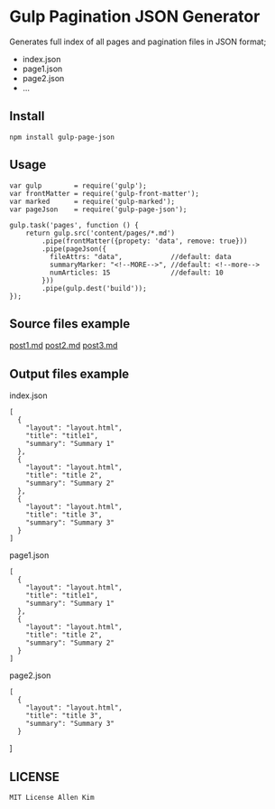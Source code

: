 Gulp Pagination JSON Generator
==============================

Generates full index of all pages and pagination files in JSON format;
  * index.json
  * page1.json
  * page2.json
  * ...

Install
-------

    npm install gulp-page-json

Usage
-------

    var gulp        = require('gulp');
    var frontMatter = require('gulp-front-matter');
    var marked      = require('gulp-marked');
    var pageJson    = require('gulp-page-json');

    gulp.task('pages', function () {
        return gulp.src('content/pages/*.md')
            .pipe(frontMatter({propety: 'data', remove: true}))
            .pipe(pageJson({
              fileAttrs: "data",            //default: data
              summaryMarker: "<!--MORE-->", //default: <!--more-->
              numArticles: 15               //default: 10
            }))
            .pipe(gulp.dest('build'));
    });

Source files example
-----------------------

  [post1.md](test/fixtures/1.md)
  [post2.md](test/fixtures/2.md)
  [post3.md](test/fixtures/3.md)

Output files example
-----------------------

  index.json

    [
      {
        "layout": "layout.html",
        "title": "title1",
        "summary": "Summary 1"
      },
      {
        "layout": "layout.html",
        "title": "title 2",
        "summary": "Summary 2"
      },
      {
        "layout": "layout.html",
        "title": "title 3",
        "summary": "Summary 3"
      }
    ]

  page1.json

    [
      {
        "layout": "layout.html",
        "title": "title1",
        "summary": "Summary 1"
      },
      {
        "layout": "layout.html",
        "title": "title 2",
        "summary": "Summary 2"
      }
    ]

  page2.json

    [
      {
        "layout": "layout.html",
        "title": "title 3",
        "summary": "Summary 3"
      }
   ]
 
LICENSE
--------

    MIT License Allen Kim
